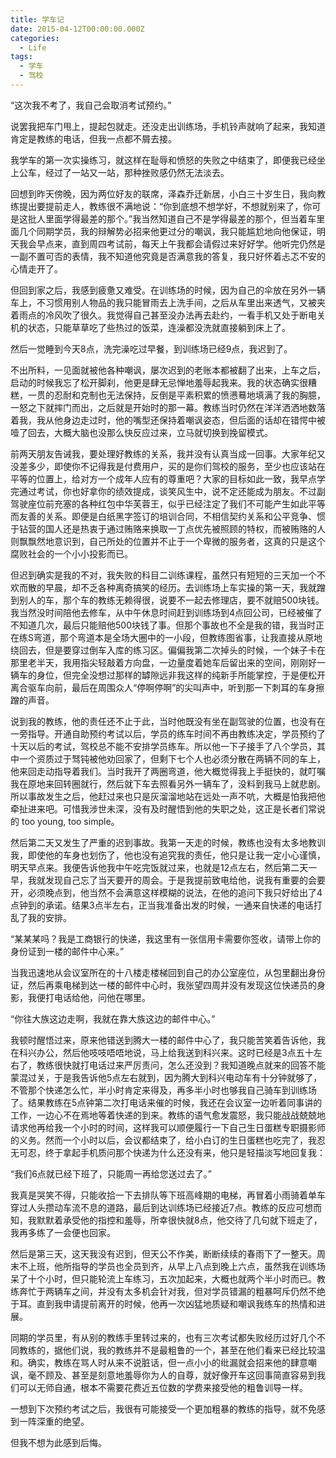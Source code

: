 ```yaml
---
title: 学车记
date: 2015-04-12T00:00:00.000Z
categories:
  - Life
tags:
  - 学车
  - 驾校
---
```


“这次我不考了，我自己会取消考试预约。”

说罢我把车门甩上，提起包就走。还没走出训练场，手机铃声就响了起来，我知道肯定是教练的电话，但我一点都不屑去接。

我学车的第一次实操练习，就这样在耻辱和愤怒的失败之中结束了，即便我已经坐上公车，经过了一站又一站，那种挫败感仍然无法淡去。

<!-- more -->

回想到昨天傍晚，因为两位好友的联席，泽森乔迁新居，小白三十岁生日，我向教练提出要提前走人，教练很不满地说：“你到底想不想学好，不想就别来了，你可是这批人里面学得最差的那个。”我当然知道自己不是学得最差的那个，但当着车里面几个同期学员，我的辩解势必招来他更过分的嘲讽，我只能尴尬地向他保证，明天我会早点来，直到周四考试前，每天上午我都会请假过来好好学。他听完仍然是一副不置可否的表情，我不知道他究竟是否满意我的答复，我只好怀着忐忑不安的心情走开了。

但回到家之后，我感到疲惫又难受。在训练场的时候，因为自己的伞放在另外一辆车上，不习惯用别人物品的我只能冒雨去上洗手间，之后从车里出来透气，又被夹着雨点的冷风吹了很久。我觉得自己甚至没办法再去赴约，一看手机又处于断电关机的状态，只能草草吃了些热过的饭菜，连澡都没洗就直接躺到床上了。

然后一觉睡到今天8点，洗完澡吃过早餐，到训练场已经9点，我迟到了。

不出所料，一见面就被他各种嘲讽，屡次迟到的老账本都被翻了出来，上车之后，启动的时候我忘了松开脚刹，他更是肆无忌惮地羞辱起我来。我的状态确实很糟糕，一贯的忍耐和克制也无法保持，反倒是平素积累的愤懑蓦地填满了我的胸臆，一怒之下就摔门而出，之后就是开始时的那一幕。教练当时仍然在洋洋洒洒地数落着我，我从他身边走过时，他的嘴型还保持着嘲讽姿态，但后面的话却在错愕中被噎了回去，大概大脑也没那么快反应过来，立马就切换到挽留模式。

前两天朋友告诫我，要处理好教练的关系，我并没有认真当成一回事。大家年纪又没差多少，即使你不记得我是付费用户，买的是你们驾校的服务，至少也应该站在平等的位置上，给对方一个成年人应有的尊重吧？大家的目标如此一致，我早点学完通过考试，你也好拿你的绩效提成，谈笑风生中，说不定还能成为朋友。不过副驾驶座位前充塞的各种红包中华芙蓉王，似乎已经注定了我们不可能产生如此平等而友善的关系。即便是白纸黑字签订的培训合同，不相信契约关系和公平竞争、惯于钻营的国人还是热衷于通过贿赂来换取一丁点优先被照顾的特权，而被贿赂的人则飘飘然地意识到，自己所处的位置并不止于一个卑微的服务者，这真的只是这个腐败社会的一个小小投影而已。

但迟到确实是我的不对，我失败的科目二训练课程，虽然只有短短的三天加一个不欢而散的早晨，却不乏各种离奇搞笑的经历。去训练场上车实操的第一天，我就蹭到别人的车，那个车的教练无赖得很，说要不一起去修理店，要不就赔500块钱。我当然没时间陪他去修车，从中午休息时间赶到训练场到4点回公司，已经被催了不知道几次，最后只能赔他500块钱了事。但那个事故也不全是我的错，我当时正在练S弯道，那个弯道本是全场大圈中的一小段，但教练图省事，让我直接从原地绕回去，但是要穿过倒车入库的练习区。偏偏我第二次掉头的时候，一个妹子卡在那里老半天，我用指尖轻敲着方向盘，一边量度着她车后留出来的空间，刚刚好一辆车的身位，但完全没想过那样的罅隙远非我这样的纯新手所能掌控，于是便松开离合驱车向前，最后在周围众人“停啊停啊”的尖叫声中，听到那一下刺耳的车身擦蹭的声音。

说到我的教练，他的责任还不止于此，当时他既没有坐在副驾驶的位置，也没有在一旁指导。开通自助预约考试以后，学员的练车时间不再由教练决定，学员预约了十天以后的考试，驾校总不能不安排学员练车。所以他一下子接手了八个学员，其中一个资质过于驽钝被他劝回家了，但剩下七个人也必须分散在两辆不同的车上，他来回走动指导着我们。当时我开了两圈弯道，他大概觉得我上手挺快的，就叮嘱我在原地来回转圈就行，然后就下车去照看另外一辆车了，没料到我马上就悲剧。所以事故发生之后，他赶过来也只是灰溜溜地站在远处一声不吭，大概是怕我把他牵扯进来吧。可惜我涉世未深，没有及时醒悟到他的失职之处，这正是长者们常说的 too young, too simple。

然后第二天又发生了严重的迟到事故。我第一天走的时候，教练也没有太多地教训我，即使他的车身也划伤了，他也没有追究我的责任，他只是让我一定小心谨慎，明天早点来。我便告诉他我中午吃完饭就过来，也就是12点左右，然后第二天一早，我就发现自己忘了当天要开的周会。于是我提前致电给他，说我有重要的会要开，必须晚点到，他当然不会满意这样模糊的说法，在他的追问下我只好给出了4点钟到的承诺。结果3点半左右，正当我准备出发的时候，一通来自快递的电话打乱了我的安排。

“某某某吗？我是工商银行的快递，我这里有一张信用卡需要你签收，请带上你的身份证到一楼的邮件中心来。”

当我迅速地从会议室所在的十八楼走楼梯回到自己的办公室座位，从包里翻出身份证，然后再乘电梯到达一楼的邮件中心时，我张望四周并没有发现这位快递员的身影，我便打电话给他，问他在哪里。

“你往大族这边走啊，我就在靠大族这边的邮件中心。”

我顿时醒悟过来，原来他错送到腾大一楼的邮件中心了，我只能苦笑着告诉他，我在科兴办公，然后他吱吱唔唔地说，马上给我送到科兴来。这时已经是3点五十左右了，教练很快就打电话过来严厉责问，怎么还没到？我知道晚点就来的回答不能蒙混过关，于是我告诉他5点左右就到，因为腾大到科兴电动车有十分钟就够了，不管那个快递怎么忙，半小时肯定来得及，再多半小时也够我自己骑车到训练场了。结果教练在5点钟第二次打电话来催的时候，我还在会议室一边听着同事讲的工作，一边心不在焉地等着快递的到来。教练的语气愈发震怒，我只能战战兢兢地请求他再给我一个小时的时间，这样我可以顺便履行一下自己生日蛋糕专职摄影师的义务。然而一个小时以后，会议都结束了，给小白订的生日蛋糕也吃完了，我忍无可忍，终于拿起手机质问那个快递为什么还没有来，他只是轻描淡写地回复我：

“我们6点就已经下班了，只能周一再给您送过去了。”

我真是哭笑不得，只能收拾一下去排队等下班高峰期的电梯，再冒着小雨骑着单车穿过人头攒动车流不息的道路，最后到达训练场已经接近7点。教练的反应可想而知，我默默着承受他的指控和羞辱，所幸很快就8点，他交待了几句就下班走了，我再多练了一会便也回家。

然后是第三天，这天我没有迟到，但天公不作美，断断续续的春雨下了一整天。周末不上班，他所指导的学员也全员到齐，从早上八点到晚上六点，虽然我在训练场呆了十个小时，但只能轮流上车练习，五次加起来，大概也就两个半小时而已。教练奔忙于两辆车之间，并没有太多机会针对我，但对学员错漏的粗暴呵斥仍然不绝于耳。直到我申请提前离开的时候，他再一次凶猛地质疑和嘲讽我练车的热情和进展。

同期的学员里，有从别的教练手里转过来的，也有三次考试都失败经历过好几个不同教练的，据他们说，我的教练并不是最粗鲁的一个，甚至在他们看来已经比较温和。确实，教练在骂人时从来不说脏话，但一点小小的纰漏就会招来他的肆意嘲讽，毫不顾及、甚至是刻意地羞辱你为人的自尊，就好像开车这回事简直容易到我们可以无师自通，根本不需要花费近五位数的学费来接受他的粗鲁训导一样。

一想到下次预约考试之后，我很有可能接受一个更加粗暴的教练的指导，就不免感到一阵深重的绝望。

但我不想为此感到后悔。
